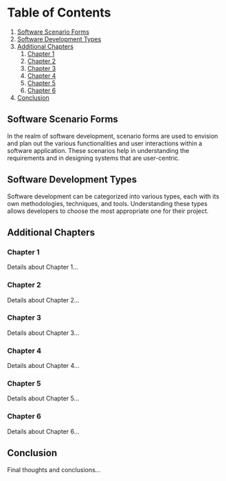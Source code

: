 # Table of Contents

1. [Software Scenario Forms](#software-scenario-forms)
2. [Software Development Types](#software-development-types)
3. [Additional Chapters](#additional-chapters)
   1. [Chapter 1](#chapter-1)
   2. [Chapter 2](#chapter-2)
   3. [Chapter 3](#chapter-3)
   4. [Chapter 4](#chapter-4)
   5. [Chapter 5](#chapter-5)
   6. [Chapter 6](#chapter-6)
4. [Conclusion](#conclusion)

## Software Scenario Forms
In the realm of software development, scenario forms are used to envision and plan out the various functionalities and user interactions within a software application. These scenarios help in understanding the requirements and in designing systems that are user-centric.

## Software Development Types
Software development can be categorized into various types, each with its own methodologies, techniques, and tools. Understanding these types allows developers to choose the most appropriate one for their project.

## Additional Chapters

### Chapter 1
Details about Chapter 1...

### Chapter 2
Details about Chapter 2...

### Chapter 3
Details about Chapter 3...

### Chapter 4
Details about Chapter 4...

### Chapter 5
Details about Chapter 5...

### Chapter 6
Details about Chapter 6...

## Conclusion
Final thoughts and conclusions...
